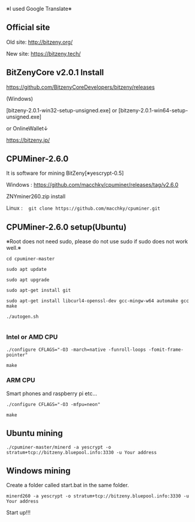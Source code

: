 ※I used Google Translate※

## Official site
Old site: http://bitzeny.org/

New site: https://bitzeny.tech/


## BitZenyCore v2.0.1 Install

https://github.com/BitzenyCoreDevelopers/bitzeny/releases

(Windows)

[bitzeny-2.0.1-win32-setup-unsigned.exe]   or   [bitzeny-2.0.1-win64-setup-unsigned.exe]

or OnlineWallet↓

https://bitzeny.jp/



## CPUMiner-2.6.0

It is software for mining BitZeny[※yescrypt-0.5]

Windows : https://github.com/macchky/cpuminer/releases/tag/v2.6.0

ZNYminer260.zip install

Linux : 
```　git clone https://github.com/macchky/cpuminer.git　```



## CPUMiner-2.6.0 setup(Ubuntu)

※Root does not need sudo, please do not use sudo if sudo does not work well.※
```
cd cpuminer-master

sudo apt update
 
sudo apt upgrade

sudo apt-get install git

sudo apt-get install libcurl4-openssl-dev gcc-mingw-w64 automake gcc make

./autogen.sh
 
```

### Intel or AMD CPU


```
./configure CFLAGS="-O3 -march=native -funroll-loops -fomit-frame-pointer"
 
make
```


### ARM CPU

Smart phones and raspberry pi etc...

```
./configure CFLAGS="-O3 -mfpu=neon"
 
make
```



## Ubuntu mining
```
./cpuminer-master/minerd -a yescrypt -o stratum+tcp://bitzeny.bluepool.info:3330 -u Your address
```

## Windows mining

Create a folder called start.bat in the same folder.

```
minerd260 -a yescrypt -o stratum+tcp://bitzeny.bluepool.info:3330 -u Your address
```

Start up!!!
